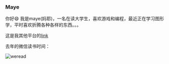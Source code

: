 ###   Maye
你好😄 我是maye(妈耶)，一名在读大学生，喜欢游戏和编程，最近正在学习图形学，平时喜欢折腾各种各样的东西。。。  
  
这是我其他平台的[link](https://bento.me/maye)  
  
去年的微信读书时间：  

![weread](https://user-images.githubusercontent.com/96584640/226974245-4f371573-7abc-4aaa-ab1e-822d9e352d98.svg)

<!--
**maye174/maye174** is a ✨ _special_ ✨ repository because its `README.md` (this file) appears on your GitHub profile.

Here are some ideas to get you started:

- 🔭 I’m currently working on ...
- 🌱 I’m currently learning ...
- 👯 I’m looking to collaborate on ...
- 🤔 I’m looking for help with ...
- 💬 Ask me about ...
- 📫 How to reach me: ...
- 😄 Pronouns: ...
- ⚡ Fun fact: ...
-->
